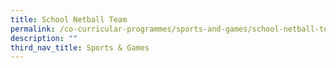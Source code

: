 ```yaml
---
title: School Netball Team
permalink: /co-curricular-programmes/sports-and-games/school-netball-team/
description: ""
third_nav_title: Sports & Games
---
```

